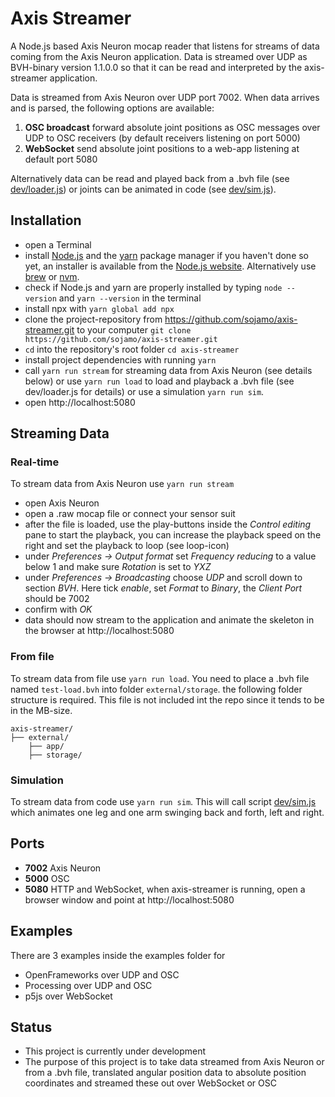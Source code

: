 # Axis Streamer


A Node.js based Axis Neuron mocap reader that listens for streams of data coming from the Axis Neuron application. Data is streamed over UDP as BVH-binary version 1.1.0.0 so that it can be read and interpreted by the axis-streamer application.

Data is streamed from Axis Neuron over UDP port 7002. When data arrives and is parsed, the following options are available:

1. __OSC broadcast__ forward absolute joint positions as OSC messages over UDP to OSC receivers (by default receivers listening on port 5000)
2. __WebSocket__ send absolute joint positions to a web-app listening at default port 5080

Alternatively data can be read and played back from a .bvh file (see [dev/loader.js](dev/loader.js)) or joints can be animated in code (see [dev/sim.js](dev/sim.js)).


## Installation

- open a Terminal
- install [Node.js](https://nodejs.org/en/) and the [yarn](https://yarnpkg.com/) package manager if you haven't done so yet, an installer is available from the [Node.js website](https://nodejs.org/en/download/). Alternatively use [brew](https://brew.sh/) or [nvm](https://github.com/nvm-sh/nvm).
- check if Node.js and yarn are properly installed by typing `node --version` and `yarn --version` in the terminal
- install npx with `yarn global add npx`
- clone the project-repository from https://github.com/sojamo/axis-streamer.git to your computer `git clone https://github.com/sojamo/axis-streamer.git`
- `cd` into the repository's root folder `cd axis-streamer`
- install project dependencies with running `yarn`
- call `yarn run stream` for streaming data from Axis Neuron (see details below) or use `yarn run load` to load and playback a .bvh file (see dev/loader.js for details) or use a simulation `yarn run sim`.
- open http://localhost:5080

## Streaming Data

### Real-time

To stream data from Axis Neuron use `yarn run stream`

- open Axis Neuron 
- open a .raw mocap file or connect your sensor suit
- after the file is loaded, use the play-buttons inside the _Control editing_ pane to start the playback, you can increase the playback speed on the right and set the playback to loop (see loop-icon)
- under _Preferences → Output format_ set _Frequency reducing_ to a value below 1 and make sure _Rotation_ is set to _YXZ_
- under _Preferences → Broadcasting_ choose _UDP_ and scroll down to section _BVH_. Here tick _enable_, set _Format_ to _Binary_, the _Client Port_ should be 7002
- confirm with _OK_
- data should now stream to the application and animate the skeleton in the browser at http://localhost:5080

### From file

To stream data from file use `yarn run load`. You need to place a .bvh file named `test-load.bvh` into folder `external/storage`. the following folder structure is required. This file is not included int the repo since it tends to be in the MB-size.

```
axis-streamer/
├── external/
    ├── app/
    ├── storage/
```

### Simulation 

To stream data from code use `yarn run sim`. This will call script [dev/sim.js](dev/sim.js) which animates one leg and one arm swinging back and forth, left and right.


## Ports

- __7002__ Axis Neuron 
- __5000__ OSC
- __5080__ HTTP and WebSocket, when axis-streamer is running, open a browser window and point at http://localhost:5080


## Examples 

There are 3 examples inside the examples folder for

- OpenFrameworks over UDP and OSC
- Processing over UDP and OSC
- p5js over WebSocket


## Status

- This project is currently under development
- The purpose of this project is to take data streamed from Axis Neuron or from a .bvh file, translated angular position data to absolute position coordinates and streamed these out over WebSocket or OSC




